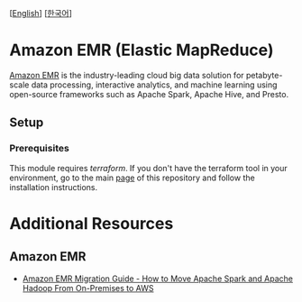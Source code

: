[[English](README.md)] [[한국어](README.ko.md)]

# Amazon EMR (Elastic MapReduce)
[Amazon EMR](https://aws.amazon.com/emr/) is the industry-leading cloud big data solution for petabyte-scale data processing, interactive analytics, and machine learning using open-source frameworks such as Apache Spark, Apache Hive, and Presto.

## Setup
### Prerequisites
This module requires *terraform*. If you don't have the terraform tool in your environment, go to the main [page](https://github.com/Young-ook/terraform-aws-sagemaker) of this repository and follow the installation instructions.

# Additional Resources
## Amazon EMR
- [Amazon EMR Migration Guide - How to Move Apache Spark and Apache Hadoop From On-Premises to AWS](https://pages.awscloud.com/rs/112-TZM-766/images/amazon_emr_migration_guide_mkto.pdf)
